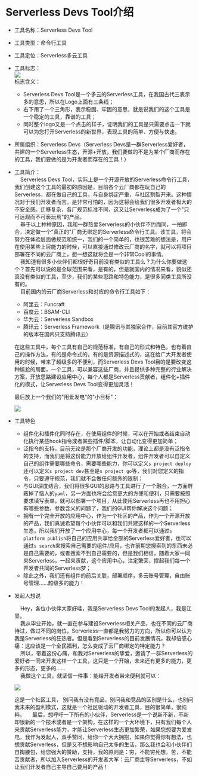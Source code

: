 # Serverless Devs Tool介绍

* 工具名称：Serverless Devs Tool
* 工具类型：命令行工具
* 工具定位：Serverless多云工具
* 工具标志：         
  ![](https://images.serverlessfans.com/s-tool/logo.jpg)       
  标志含义：      
    * Serverless Devs Tool是一个多云的Serverless工具，在我国古代三表示多的意思，所以在Logo上面有三条线；
    * 右下用了一个三角形，表示稳固、牢固的意思，就是说我们的这个工具是一个稳定的工具，靠谱的工具；
    * 同时整个logo又是一个点击的样子，证明我们的工具是只需要点击一下就可以为您打开Serverless的新世界，表现工具的简单、方便与快速。
* 所属组织：Serverless Devs（Serverless Devs是一群Serverless爱好者，共建的一个Serverless生态，开源+开放，我们要做的不是为某个厂商而存在的工具，我们要做的是为开发者而存在的工具！）
* 工具简介：    
  &nbsp;&nbsp;&nbsp;&nbsp;Serverless Devs Tool，实际上是一个开源开放的Serverless命令行工具，我们创建这个工具的最初的原因是，目前各个云厂商都在玩自己的Serverless，都在做自己的工具，与自身绑定严重，与社区割裂开来。这种情况对于我们开发者而言，是非常可怕的，因为这将会给我们很多开发者极大的不安全感。迁移复杂，各厂规范标准不同，这又让Serverless成为了一个"只可远观而不可亵玩焉"的产品。    
  &nbsp;&nbsp;&nbsp;&nbsp;基于以上种种原因，我和一群热爱Serverless的小伙伴不约而同，一拍即合，决定做一个"真正的"厂商无绑定的Serverless命令行工具。该工具，将会努力在体验层面做规范和统一，我们的一个简单的，也很苦难的想法是，用户在使用某些上层能力的时候，可以直接通过修改云厂商的名字，就可以将项目部署在不同的云厂商上，想一想这就将会是一个非常Cool的事情。    
  &nbsp;&nbsp;&nbsp;&nbsp;我知道有很多小伙伴们都很好奇目前没有类似的工具么？为什么你要做这个？首先可以说的是全球范围来看，是有的，但是就国内的情况来看，貌似还真没有类似的工具，至少，我们的某些思路和特色能力，是很多同类工具所没有的。   
  &nbsp;&nbsp;&nbsp;&nbsp;目前国内的云厂商Serverless和对应的命令行工具如下：
  
  * 阿里云：Funcraft
  * 百度云：BSAM-CLI
  * 华为云：Serverless Sandbox
  * 腾讯云：Serverless Framework（是腾讯与其独家合作，目前其官方维护的版本在国内只支持腾讯云）
  
  在这些工具中，每个工具有自己的规范标准，有自己的形式和特色，也有着自己的操作方法，有的是命令式的，有的是资源描述式的，这在给广大开发者使用的时候，带来了超级多的不便利，而Serverless Devs Tool目的是要改变这种尴尬的局面，一个工具，可以兼容这些厂商，并且提供多种完整的行业解决方案，开放思路建设应用中心，每个人都是Serverless贡献者，组件化+插件化的模式，让Serverless Devs Tool变得更加灵活！
  
  最后放上一个我们的"用爱发电"的"小目标"：
  
  ![](https://images.serverlessfans.com/s-tool/zh/introduce-1.jpg)   

* 工具特色
   - 组件化和插件化同时存在，在使用组件的时候，可以在开始或者结束自动化执行某些hook指令或者某些插件/脚本，让自动化变得更加简单；
   - 泛指令的支持，目前无论是那个厂商开发的功能，理论上都是没有泛指令的支持，而我们是将这份能力开放给组件开发者，组件开发者可以自定义自己的组件需要哪些命令，需要哪些能力，你可以定义`s project deploy`还可以定义`s project dev`甚至是`s project go`等，我们对您定义的指令，只要遵守规范，我们就不会做任何额外的限制；
   - 与GUI深度结合，我们将很多GUI的思路与工具进行了一个融合，一方面屏蔽掉了恼人的`yaml`，另一方面也将会给您更大的方便和便利，只需要按照要求填写表单，就可以部署一个项目，从此使用Serverless再也不用担心有哪些参数、参数含义的问题了，我们的GUI帮你解决这个问题；
   - 拥有一个完全开放的应用中心，作为一个社区的产品，作为一个开源开放的产品，我们真诚希望每个小伙伴可以和我们共建这样的一个Serverless生态，所以我们开放了一个应用中心，每一个开发者都可以通过`s platform publish`将自己的应用共享给全部的Serverless爱好者，也可以通过`s search`来搜索自己需要的组件/应用，也许前期您搜索到的东西未必是自己需要的，或者搜索不到自己需要的，但是我们相信，随着大家一同来Serverless，一起来贡献，这个应用中心，注定繁荣，撑起我们每一个开发者共同的Serverless梦；  
   - 除此之外，我们还有组件的前后关联，部署顺序，多云账号管理，自由账号管理......超级多的能力！
    
* 发起人想说

     &nbsp;&nbsp;&nbsp;&nbsp;Hey，各位小伙伴大家好哇，我是Serverless Devs Tool的发起人，我是江昱。    
     &nbsp;&nbsp;&nbsp;&nbsp;我从毕业开始，就一直在参与建设Serverless相关产品，也在不同的云厂商待过，做过不同的岗位，Serverless一直都是我努力的方向，所以你可以认为我是Serverless的狂热者。但是看到Serverless的目前发展情况，我却倍感心痛：这应该是一个全民福利，怎么变成了云厂商绑定的特定能力？    
     &nbsp;&nbsp;&nbsp;&nbsp;所以，带着这份心痛，和我对Serverless的挚爱，邀请了一群Serverless的爱好者一同来开发这样一个工具，这只是一个开始，未来还有更多的能力，更多的形态，更多的......      
     &nbsp;&nbsp;&nbsp;&nbsp;我做这个工具，就坚信一件事：能给开发者带来便利就可以：
     
     ![](https://images.serverlessfans.com/s-tool/zh/introduce-2.jpg) 
     
     这是一个社区工具， 别问我有没有竞品，别问我和竞品的区别是什么，也别问我未来的盈利模式，这就是一个社区驱动的开发者工具，目的很简单，很纯粹。
      &nbsp;&nbsp;&nbsp;&nbsp;最后，想呼吁一下所有的小伙伴，Serverless是一个说新不新，不新却很新的一个技术或者是一个架构，在这样的一个大环境下，只有我们每个人来贡献Serverless能力，才能让Serverless生态更加繁荣，如果您想要为爱发电，我作为发起人，双手赞同，给你一个大大拥抱，如果你觉得你有想法，也想贡献Serverless，但是又不想影响自己太多的生活，那么我也会和小伙伴们自掏腰包，给您强大的赞助，支持，我的原则是：穷，不能穷死想，苦，不能苦贡献者，所以加入Serverless的开发者大军：云厂商主导Serverless，不如让我们开发者自己主导自己要用的产品！
